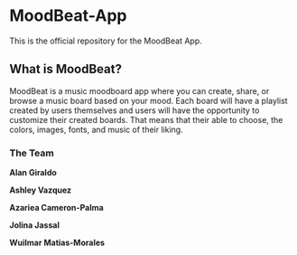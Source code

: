 # MoodBeat-App
This is the official repository for the MoodBeat App. 

## What is MoodBeat?
MoodBeat is a music moodboard app where you can create, share, or browse a music board based on your mood. Each board will have a playlist created by users themselves and users will have the opportunity to customize their created boards. That means that their able to choose, the colors, images, fonts, and music of their liking. 

### The Team

**Alan Giraldo**

**Ashley Vazquez**

**Azariea Cameron-Palma**

**Jolina Jassal**

**Wuilmar Matias-Morales**


